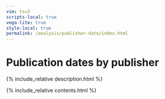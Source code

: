 ```yaml
---
vim: ts=3
scripts-local: true
vega-lite: true
style-local: true
permalink: /analysis/publisher-date/index.html
---
```


<h1> Publication dates by publisher</h1>

{% include_relative description.html %}

{% include_relative contents.html %}




